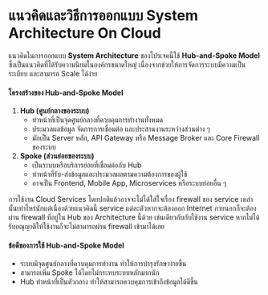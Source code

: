 # แนวคิดและวิธีการออกแบบ System Architecture On Cloud

แนวคิดในการออกแบบ **System Architecture** ของโปรเจคนี้ใช้ **Hub-and-Spoke Model** ซึ่งเป็นแนวคิดที่ได้รับความนิยมในองค์กรขนาดใหญ่ เนื่องจากช่วยให้การจัดการระบบมีความเป็นระเบียบ และสามารถ Scale ได้ง่าย

#### **โครงสร้างของ Hub-and-Spoke Model**

1. **Hub (ศูนย์กลางของระบบ)**
   * ทำหน้าที่เป็นจุดศูนย์กลางที่ควบคุมการทำงานทั้งหมด
   * ประมวลผลข้อมูล จัดการการเชื่อมต่อ และประสานงานระหว่างส่วนต่าง ๆ
   * มักเป็น Server หลัก, API Gateway หรือ Message Broker และ Core Firewall ของระบบ
2. **Spoke (ส่วนย่อยของระบบ)**
   * เป็นระบบหรือบริการย่อยที่เชื่อมต่อกับ Hub
   * ทำหน้าที่รับ-ส่งข้อมูลและประมวลผลตามความต้องการของผู้ใช้
   * อาจเป็น Frontend, Mobile App, Microservices หรือระบบย่อยอื่น ๆ

การใช้งาน Cloud Services โดยปกติแล้วอาจจะไม่ได้ใส่ใจเรื่อง firewall ของ service เหล่านั้นเท่าไหร่นักแต่เนื่องด้วยแนวคิดนี้ service แต่ละตัวหากจะต้องออก Internet ภายนอกก็จะต้องผ่าน firewall ที่อยู่ใน Hub ของ Architecture นี้ด้วย เช่นเดียวกับกับใช้งาน service หากไม่ได้รับอณุญาติให้ใช้งานก็จะไม่สามารถผ่าน firewall เข้ามาได้เลย

#### ข้อดีของการใช้ Hub-and-Spoke Model

* ระบบมีจุดศูนย์กลางที่ควบคุมการทำงาน ทำให้การบำรุงรักษาง่ายขึ้น
* สามารถเพิ่ม Spoke ได้โดยไม่กระทบระบบหลักมากนัก
* Hub ทำหน้าที่เป็นตัวกลาง ทำให้สามารถควบคุมการเข้าถึงข้อมูลได้ดีขึ้น
